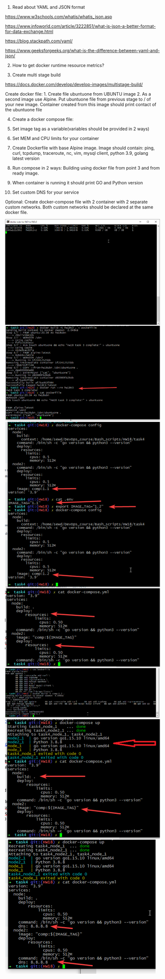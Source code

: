 1. Read about YAML and JSON format

https://www.w3schools.com/whatis/whatis_json.asp

https://www.infoworld.com/article/3222851/what-is-json-a-better-format-for-data-exchange.html

https://blog.stackpath.com/yaml/

https://www.geeksforgeeks.org/what-is-the-difference-between-yaml-and-json/

2. How to get docker runtime resource metrics?

3. Create multi stage build 

https://docs.docker.com/develop/develop-images/multistage-build/ 

Create docker file:
	1. Create file ubuntuone from UBUNTU image
	2. As a second image use Alpine. Put ubuntuone file from previous stage to / of your new image. Container created from this image should print contact of the ubuntuone file

4. Create a docker compose file:

1.	Set image tag as a variable(variables should be provided in 2 ways)
2.	Set MEM and CPU limits for your container
3.	Create Dockerfile with base Alpine  image. Image should contain:
ping, curl, tcpdump, traceroute, nc, vim, mysql client, python 3.9, golang latest version
4.	Run compose in 2 ways: Building using docker file from point 3 and from ready image.
5.	When container is running it should print GO and Python version
6.	Set custom DNS for your service


Optional:
Create docker-compose file with 2 container with 2 separate custom networks. Both custom networks should be declared at the same docker file.

![hw18t2](https://github.com/Engelko/DevOps_course/blob/HW18/Bash_scripts/HW18/hw18t2.png)
![hw18t3](https://github.com/Engelko/DevOps_course/blob/HW18/Bash_scripts/HW18/hw18t3.png)
![hw18t4p1](https://github.com/Engelko/DevOps_course/blob/HW18/Bash_scripts/HW18/hw18t4p1.png)
![hw18t4p2](https://github.com/Engelko/DevOps_course/blob/HW18/Bash_scripts/HW18/hw18t4p2.png)
![hw18t4p3](https://github.com/Engelko/DevOps_course/blob/HW18/Bash_scripts/HW18/hw18t4p3.png)
![hw18t4p4p5](https://github.com/Engelko/DevOps_course/blob/HW18/Bash_scripts/HW18/hw18t4p4p5.png)
![hw18t4p6](https://github.com/Engelko/DevOps_course/blob/HW18/Bash_scripts/HW18/hw18t4p6.png)
